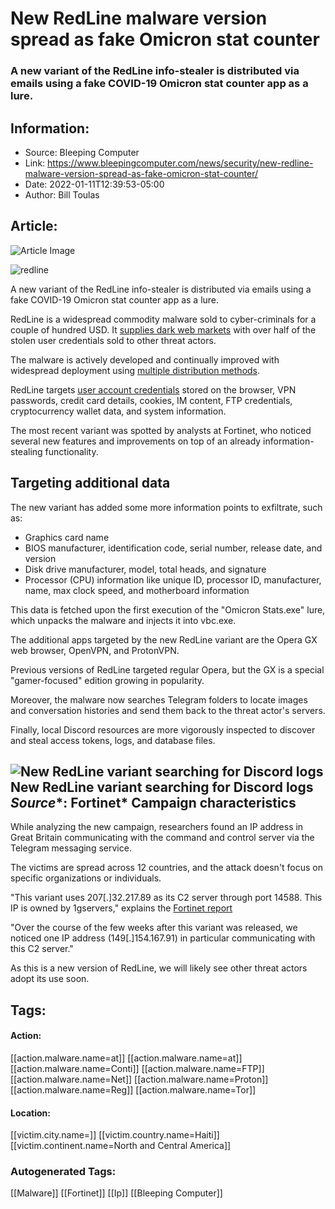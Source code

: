 # New RedLine malware version spread as fake Omicron stat counter
### A new variant of the RedLine info-stealer is distributed via emails using a fake COVID-19 Omicron stat counter app as a lure.

## Information:
+ Source: Bleeping Computer
+ Link: https://www.bleepingcomputer.com/news/security/new-redline-malware-version-spread-as-fake-omicron-stat-counter/
+ Date: 2022-01-11T12:39:53-05:00
+ Author: Bill Toulas


## Article:
![Article Image](https://www.bleepstatic.com/content/hl-images/2021/12/30/RedLine.jpg)

![redline](https://www.bleepstatic.com/content/hl-images/2021/12/30/RedLine.jpg?rand=395973529)


A new variant of the RedLine info-stealer is distributed via emails using a fake COVID-19 Omicron stat counter app as a lure.


RedLine is a widespread commodity malware sold to cyber-criminals for a couple of hundred USD. It [supplies dark web markets](https://www.bleepingcomputer.com/news/security/2easy-now-a-significant-dark-web-marketplace-for-stolen-data/) with over half of the stolen user credentials sold to other threat actors.


The malware is actively developed and continually improved with widespread deployment using [multiple distribution methods](https://www.bleepingcomputer.com/news/security/malicious-excel-xll-add-ins-push-redline-password-stealing-malware/).


RedLine targets [user account credentials](https://www.bleepingcomputer.com/news/security/have-i-been-pwned-adds-441k-accounts-stolen-by-redline-malware/) stored on the browser, VPN passwords, credit card details, cookies, IM content, FTP credentials, cryptocurrency wallet data, and system information.


The most recent variant was spotted by analysts at Fortinet, who noticed several new features and improvements on top of an already information-stealing functionality.


Targeting additional data
-------------------------


The new variant has added some more information points to exfiltrate, such as:


* Graphics card name
* BIOS manufacturer, identification code, serial number, release date, and version
* Disk drive manufacturer, model, total heads, and signature
* Processor (CPU) information like unique ID, processor ID, manufacturer, name, max clock speed, and motherboard information

This data is fetched upon the first execution of the "Omicron Stats.exe" lure, which unpacks the malware and injects it into vbc.exe.


The additional apps targeted by the new RedLine variant are the Opera GX web browser, OpenVPN, and ProtonVPN.


Previous versions of RedLine targeted regular Opera, but the GX is a special "gamer-focused" edition growing in popularity. 


Moreover, the malware now searches Telegram folders to locate images and conversation histories and send them back to the threat actor's servers.


Finally, local Discord resources are more vigorously inspected to discover and steal access tokens, logs, and database files.



![New RedLine variant searching for Discord logs](https://www.bleepstatic.com/images/news/u/1220909/Code%20and%20Details/discord-logs.png)**New RedLine variant searching for Discord** **logs**  
*Source**: Fortinet*
Campaign characteristics
------------------------


While analyzing the new campaign, researchers found an IP address in Great Britain communicating with the command and control server via the Telegram messaging service.


The victims are spread across 12 countries, and the attack doesn't focus on specific organizations or individuals.


"This variant uses 207[.]32.217.89 as its C2 server through port 14588. This IP is owned by 1gservers," explains the [Fortinet report](https://www.fortinet.com/blog/threat-research/omicron-variant-lure-used-to-distribute-redline-stealer)


"Over the course of the few weeks after this variant was released, we noticed one IP address (149[.]154.167.91) in particular communicating with this C2 server."


As this is a new version of RedLine, we will likely see other threat actors adopt its use soon. 





## Tags:

#### Action:
[[action.malware.name=at]] [[action.malware.name=at]] [[action.malware.name=Conti]] [[action.malware.name=FTP]] [[action.malware.name=Net]] [[action.malware.name=Proton]] [[action.malware.name=Reg]] [[action.malware.name=Tor]]

#### Location:
[[victim.city.name=]] [[victim.country.name=Haiti]] [[victim.continent.name=North and Central America]]

### Autogenerated Tags:
[[Malware]] [[Fortinet]] [[Ip]] [[Bleeping Computer]]

